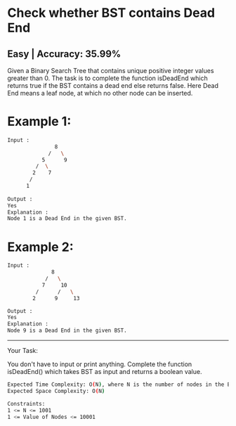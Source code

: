 # Check whether BST contains Dead End

## Easy  |  Accuracy: 35.99%

<p>Given a Binary Search Tree that contains unique positive integer values greater than 0. The task is to complete the function isDeadEnd which returns true if the BST contains a dead end else returns false. Here Dead End means a leaf node, at which no other node can be inserted.</p>

# Example 1:

```bash
Input :   
               8
             /   \ 
           5      9
         /  \     
        2    7 
       /
      1     
          
Output : 
Yes
Explanation : 
Node 1 is a Dead End in the given BST.
```

# Example 2:

```bash
Input :     
              8
            /   \ 
           7     10
         /      /   \
        2      9     13

Output : 
Yes
Explanation : 
Node 9 is a Dead End in the given BST.
```

<hr>

<span>Your Task:<span>
<p>You don't have to input or print anything. Complete the function isDeadEnd() which takes BST as input and returns a boolean value.</span>

```bash
Expected Time Complexity: O(N), where N is the number of nodes in the BST.
Expected Space Complexity: O(N)

Constraints:
1 <= N <= 1001
1 <= Value of Nodes <= 10001

```

